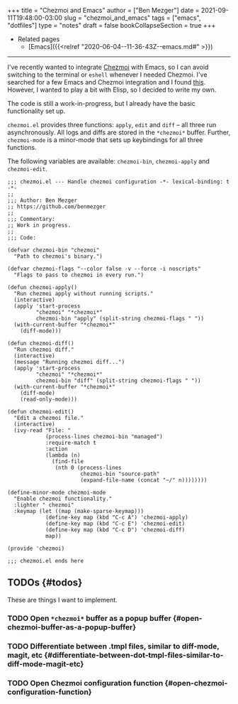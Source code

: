 +++
title = "Chezmoi and Emacs"
author = ["Ben Mezger"]
date = 2021-09-11T19:48:00-03:00
slug = "chezmoi_and_emacs"
tags = ["emacs", "dotfiles"]
type = "notes"
draft = false
bookCollapseSection = true
+++

-   Related pages
    -   [Emacs]({{<relref "2020-06-04--11-36-43Z--emacs.md#" >}})

---

I've recently wanted to integrate [Chezmoi](https://chezmoi.io) with Emacs, so I can avoid switching
to the terminal or `eshell` whenever I needed Chezmoi. I've searched for a few
Emacs and Chezmoi integration and I found [this](https://github.com/tuh8888/chezmoi.el). However, I wanted to play a
bit with Elisp, so I decided to write my own.

The code is still a work-in-progress, but I already have the basic functionality
set up.

`chezmoi.el` provides three functions: `apply`, `edit` and `diff` – all three run
asynchronously. All logs and diffs are stored in the `*chezmoi*` buffer.
Further, `chezmoi-mode` is a minor-mode that sets up keybindings for all three
functions.

The following variables are available: `chezmoi-bin`, `chezmoi-apply` and
`chezmoi-edit`.

```emacs-lisp
;;; chezmoi.el --- Handle chezmoi configuration -*- lexical-binding: t -*-
;;
;;; Author: Ben Mezger
;; https://github.com/benmezger
;;
;;; Commentary:
;; Work in progress.
;;
;;; Code:

(defvar chezmoi-bin "chezmoi"
  "Path to chezmoi's binary.")

(defvar chezmoi-flags "--color false -v --force -i noscripts"
  "Flags to pass to chezmoi in every run.")

(defun chezmoi-apply()
  "Run chezmoi apply without running scripts."
  (interactive)
  (apply 'start-process
         "chezmoi" "*chezmoi*"
         chezmoi-bin "apply" (split-string chezmoi-flags " "))
  (with-current-buffer "*chezmoi*"
    (diff-mode)))

(defun chezmoi-diff()
  "Run chezmoi diff."
  (interactive)
  (message "Running chezmoi diff...")
  (apply 'start-process
         "chezmoi" "*chezmoi*"
         chezmoi-bin "diff" (split-string chezmoi-flags " "))
  (with-current-buffer "*chezmoi*"
    (diff-mode)
    (read-only-mode)))

(defun chezmoi-edit()
  "Edit a chezmoi file."
  (interactive)
  (ivy-read "File: "
            (process-lines chezmoi-bin "managed")
            :require-match t
            :action
            (lambda (n)
              (find-file
               (nth 0 (process-lines
                       chezmoi-bin "source-path"
                       (expand-file-name (concat "~/" n))))))))

(define-minor-mode chezmoi-mode
  "Enable chezmoi functionality."
  :lighter " chezmoi"
  :keymap (let ((map (make-sparse-keymap)))
            (define-key map (kbd "C-c A") 'chezmoi-apply)
            (define-key map (kbd "C-c E") 'chezmoi-edit)
            (define-key map (kbd "C-c D") 'chezmoi-diff)
            map))

(provide 'chezmoi)

;;; chezmoi.el ends here

```


## TODOs {#todos}

These are things I want to implement.


### <span class="org-todo todo TODO">TODO</span> Open `*chezmoi*` buffer as a popup buffer {#open-chezmoi-buffer-as-a-popup-buffer}


### <span class="org-todo todo TODO">TODO</span> Differentiate between .tmpl files, similar to diff-mode, magit, etc {#differentiate-between-dot-tmpl-files-similar-to-diff-mode-magit-etc}


### <span class="org-todo todo TODO">TODO</span> Open Chezmoi configuration function {#open-chezmoi-configuration-function}

